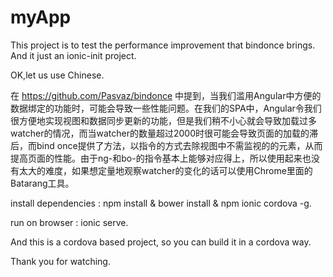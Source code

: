# myApp
This project is to test the performance improvement that bindonce brings. And it just an ionic-init project.

OK,let us use Chinese.

在 https://github.com/Pasvaz/bindonce 中提到，当我们滥用Angular中方便的数据绑定的功能时，可能会导致一些性能问题。在我们的SPA中，Angular令我们很方便地实现视图和数据同步更新的功能，但是我们稍不小心就会导致加载过多watcher的情况，而当watcher的数量超过2000时很可能会导致页面的加载的滞后，而bind once提供了方法，以指令的方式去除视图中不需监视的的元素，从而提高页面的性能。由于ng-和bo-的指令基本上能够对应得上，所以使用起来也没有太大的难度，如果想定量地观察watcher的变化的话可以使用Chrome里面的Batarang工具。

install dependencies : npm install & bower install & npm ionic cordova -g.

run on browser : ionic serve.

And this is a cordova based project, so you can build it in a cordova way.

Thank you for watching.
